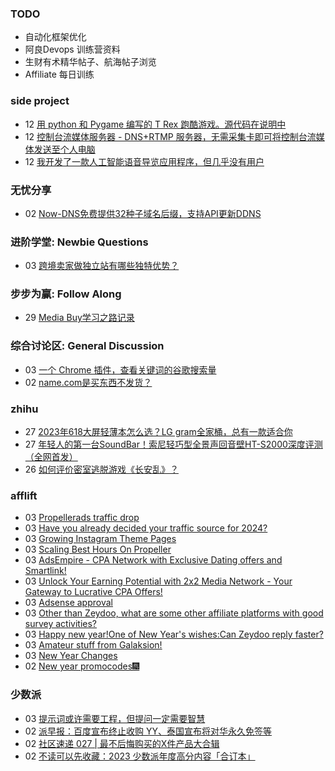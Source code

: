 ### TODO
-  自动化框架优化
-  阿良Devops 训练营资料
-  生财有术精华帖子、航海帖子浏览
-  Affiliate 每日训练

### side project
<!-- sideproject:START -->
-  12 [用 python 和 Pygame 编写的 T Rex 跑酷游戏。源代码在说明中](https://www.youtube.com/watch?v=pZySIXSelCA)
-  12 [控制台流媒体服务器 - DNS+RTMP 服务器，无需采集卡即可将控制台流媒体发送至个人电脑](https://github.com/Aioros/console-streaming-server)
-  12 [我开发了一款人工智能语音导览应用程序，但几乎没有用户](https://www.reddit.com/r/SideProject/comments/18gpp0e/ive_built_an_ai_audio_tour_app_but_have_almost_no/)<!-- sideproject:END -->


### 无忧分享
<!-- ruyo:START -->
-  02 [Now-DNS免费提供32种子域名后缀，支持API更新DDNS](https://51.ruyo.net/18589.html)<!-- ruyo:END -->

### 进阶学堂: Newbie Questions
<!-- advertcn1:START -->
-  03 [跨境卖家做独立站有哪些独特优势？](https://www.advertcn.com/thread-113530-1-1.html)<!-- advertcn1:END -->

### 步步为赢: Follow Along
<!-- advertcn2:START -->
-  29 [Media Buy学习之路记录](https://www.advertcn.com/thread-113493-1-1.html)<!-- advertcn2:END -->

### 综合讨论区: General Discussion
<!-- advertcn3:START -->
-  03 [一个 Chrome 插件，查看关键词的谷歌搜索量](https://www.advertcn.com/thread-113533-1-1.html)
-  02 [name.com是买东西不发货？](https://www.advertcn.com/thread-113527-1-1.html)<!-- advertcn3:END -->


### zhihu
<!-- zhihu:START -->
-  27 [2023年618大屏轻薄本怎么选？LG gram全家桶，总有一款适合你](http://zhuanlan.zhihu.com/p/632641888?utm_campaign=rss&utm_medium=rss&utm_source=rss&utm_content=title)
-  27 [年轻人的第一台SoundBar！索尼轻巧型全景声回音壁HT-S2000深度评测（全网首发）](http://zhuanlan.zhihu.com/p/630990296?utm_campaign=rss&utm_medium=rss&utm_source=rss&utm_content=title)
-  26 [如何评价密室逃脱游戏《长安乱》？](http://www.zhihu.com/question/563950552/answer/3045961312?utm_campaign=rss&utm_medium=rss&utm_source=rss&utm_content=title)<!-- zhihu:END -->

### afflift
<!-- afflift:START -->
-  03 [Propellerads traffic drop](https://afflift.com/f/threads/propellerads-traffic-drop.12404/)
-  03 [Have you already decided your traffic source for 2024?](https://afflift.com/f/threads/have-you-already-decided-your-traffic-source-for-2024.12407/)
-  03 [Growing Instagram Theme Pages](https://afflift.com/f/threads/growing-instagram-theme-pages.12406/)
-  03 [Scaling Best Hours On Propeller](https://afflift.com/f/threads/scaling-best-hours-on-propeller.12405/)
-  03 [AdsEmpire - CPA Network with Exclusive Dating offers and Smartlink!](https://afflift.com/f/threads/adsempire-cpa-network-with-exclusive-dating-offers-and-smartlink.6820/)
-  03 [Unlock Your Earning Potential with 2x2 Media Network - Your Gateway to Lucrative CPA Offers!](https://afflift.com/f/threads/unlock-your-earning-potential-with-2x2-media-network-your-gateway-to-lucrative-cpa-offers.12303/)
-  03 [Adsense approval](https://afflift.com/f/threads/adsense-approval.12340/)
-  03 [Other than Zeydoo, what are some other affiliate platforms with good survey activities?](https://afflift.com/f/threads/other-than-zeydoo-what-are-some-other-affiliate-platforms-with-good-survey-activities.12398/)
-  03 [Happy new year!One of New Year&#39;s wishes:Can Zeydoo reply faster?](https://afflift.com/f/threads/happy-new-year-one-of-new-years-wishes-can-zeydoo-reply-faster.12399/)
-  03 [Amateur stuff from Galaksion!](https://afflift.com/f/threads/amateur-stuff-from-galaksion.12400/)
-  03 [New Year Changes](https://afflift.com/f/threads/new-year-changes.12394/)
-  02 [New year promocodes🎆](https://afflift.com/f/threads/new-year-promocodes%F0%9F%8E%86.12388/)<!-- afflift:END -->

### 少数派
<!-- sspai:START -->
-  03 [提示词或许需要工程，但提问一定需要智慧](https://sspai.com/post/85484)
-  02 [派早报：百度宣布终止收购 YY、泰国宣布将对华永久免签等](https://sspai.com/post/85537)
-  02 [社区速递 027 | 最不后悔购买的X件产品大合辑](https://sspai.com/post/85528)
-  02 [不读可以先收藏：2023 少数派年度高分内容「合订本」](https://sspai.com/post/85521)<!-- sspai:END -->
